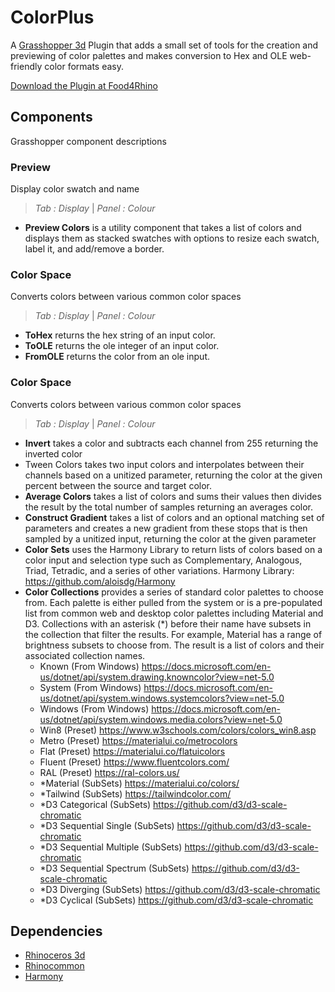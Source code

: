 # ColorPlus
A [Grasshopper 3d](https://www.rhino3d.com/6/new/grasshopper/) Plugin that adds a small set of tools for the creation and previewing of color palettes and makes conversion to Hex and OLE web-friendly color formats easy.

[Download the Plugin at Food4Rhino](https://www.food4rhino.com/en/app/color)


## Components
Grasshopper component descriptions

### Preview
Display color swatch and name 
> *Tab : Display* | *Panel : Colour*
 - **Preview Colors** is a utility component that takes a list of colors and displays them as stacked swatches with options to resize each swatch, label it, and add/remove a border.

### Color Space
Converts colors between various common color spaces  
> *Tab : Display* | *Panel : Colour*
 - **ToHex** returns the hex string of an input color.
 - **ToOLE** returns the ole integer of an input color.
 - **FromOLE** returns the color from an ole input.

### Color Space
Converts colors between various common color spaces  
> *Tab : Display* | *Panel : Colour*
 - **Invert** takes a color and subtracts each channel from 255 returning the inverted color
 - Tween Colors takes two input colors and interpolates between their channels based on a unitized parameter, returning the color at the given percent between the source and target color.
 - **Average Colors** takes a list of colors and sums their values then divides the result by the total number of samples returning an averages color.
 - **Construct Gradient** takes a list of colors and an optional matching set of parameters and creates a new gradient from these stops that is then sampled by a unitized input, returning the color at the given parameter
 - **Color Sets** uses the Harmony Library to return lists of colors based on a color input and selection type such as Complementary, Analogous, Triad, Tetradic, and a series of other variations. Harmony Library: https://github.com/aloisdg/Harmony
 - **Color Collections** provides a series of standard color palettes to choose from. Each palette is either pulled from the system or is a pre-populated list from common web and desktop color palettes including Material and D3. Collections with an asterisk (*) before their name have subsets in the collection that filter the results. For example, Material has a range of brightness subsets to choose from. The result is a list of colors and their associated collection names.
   - Known (From Windows) https://docs.microsoft.com/en-us/dotnet/api/system.drawing.knowncolor?view=net-5.0
   - System (From Windows) https://docs.microsoft.com/en-us/dotnet/api/system.windows.systemcolors?view=net-5.0
   - Windows (From Windows) https://docs.microsoft.com/en-us/dotnet/api/system.windows.media.colors?view=net-5.0
   - Win8 (Preset) https://www.w3schools.com/colors/colors_win8.asp
   - Metro (Preset) https://materialui.co/metrocolors
   - Flat (Preset) https://materialui.co/flatuicolors
   - Fluent (Preset) https://www.fluentcolors.com/
   - RAL (Preset) https://ral-colors.us/
   - *Material (SubSets) https://materialui.co/colors/
   - *Tailwind (SubSets) https://tailwindcolor.com/
   - *D3 Categorical (SubSets) https://github.com/d3/d3-scale-chromatic
   - *D3 Sequential Single (SubSets) https://github.com/d3/d3-scale-chromatic
   - *D3 Sequential Multiple (SubSets) https://github.com/d3/d3-scale-chromatic
   - *D3 Sequential Spectrum (SubSets) https://github.com/d3/d3-scale-chromatic
   - *D3 Diverging (SubSets) https://github.com/d3/d3-scale-chromatic
   - *D3 Cyclical (SubSets) https://github.com/d3/d3-scale-chromatic

## Dependencies

 - [Rhinoceros 3d](https://www.rhino3d.com/)
 - [Rhinocommon](https://www.nuget.org/packages/RhinoCommon/5.12.50810.13095)
 - [Harmony](https://github.com/aloisdg/Harmony)
